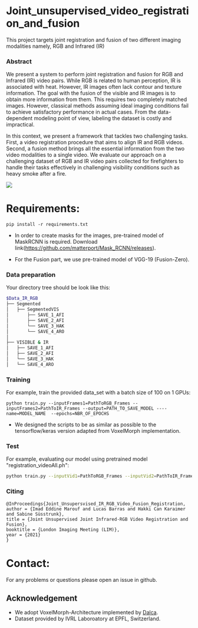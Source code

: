 # Joint_unsupervised_video_registration_and_fusion
This project targets joint registration and fusion of two different imaging modalities namely, RGB and Infrared (IR)

### Abstract ###
We present a system to perform joint registration and fusion
for RGB and Infrared (IR) video pairs. While RGB is related to
human perception, IR is associated with heat. However, IR images often lack contour and texture information. The goal with
the fusion of the visible and IR images is to obtain more information from them. This requires two completely matched images.
However, classical methods assuming ideal imaging conditions
fail to achieve satisfactory performance in actual cases. From
the data-dependent modeling point of view, labeling the dataset
is costly and impractical.


In this context, we present a framework that tackles two
challenging tasks. First, a video registration procedure that aims
to align IR and RGB videos. Second, a fusion method brings all
the essential information from the two video modalities to a single video. We evaluate our approach on a challenging dataset of
RGB and IR video pairs collected for firefighters to handle their
tasks effectively in challenging visibility conditions such as heavy
smoke after a fire.

![](example.png)

# Requirements:
```
pip install -r requirements.txt
```

- In order to create masks for the images, pre-trained model of MaskRCNN is required. Download link(https://github.com/matterport/Mask_RCNN/releases).

- For the Fusion part, we use pre-trained model of VGG-19 (Fusion-Zero).

### Data preparation

Your directory tree should be look like this:
````bash
$Data_IR_RGB
├── Segmented
│   ├── SegmentedVIS
│       ├── SAVE_1_AFI
│       ├── SAVE_2_AFI
│       └── SAVE_3_HAK
│       └── SAVE_4_ARO
│ 
├── VISIBLE & IR
│   ├── SAVE_1_AFI
│   ├── SAVE_2_AFI
│   └── SAVE_3_HAK
│   └── SAVE_4_ARO

````

### Training

For example, train the provided data_set with a batch size of 100 on 1 GPUs:
````
python train.py --inputFrames1=PathToRGB_Frames --inputFrames2=PathToIR_Frames --output=PATH_TO_SAVE_MODEL ----name=MODEL_NAME  --epochs=NBR_OF_EPOCHS
````

- We designed the scripts to be as similar as possible to the tensorflow/keras version adapted from VoxelMorph implementation.

### Test

For example, evaluating our model using pretrained model "registration_videoAll.ph":
````bash
python train.py --inputVid1=PathToRGB_Frames --inputVid2=PathToIR_Frames --inputSegFrame1=PathToSegmentedRGB_Frames --inputSegFrame2=PathToSegmentedIR_Frames --output=PATH_TO_SAVE_MODEL --model="registration_videoAll.ph"  --save=True/False to save samples
````

### Citing
```
@InProceedings{Joint_Unsupersvised_IR_RGB_Video_Fusion_Registration,
author = {Imad Eddine Marouf and Lucas Barras and Hakki Can Karaimer and Sabine Süsstrunk},
title = {Joint Unsupervised Joint Infrared-RGB Video Registration and Fusion},
booktitle = {London Imaging Meeting (LIM)},
year = {2021}
}

```
# Contact:
For any problems or questions please open an issue in github.

## Acknowledgement
- We adopt VoxelMorph-Architecture implemented by [Dalca](https://github.com/voxelmorph/voxelmorph).
- Dataset provided by IVRL Laboroatory at EPFL, Switzerland.

